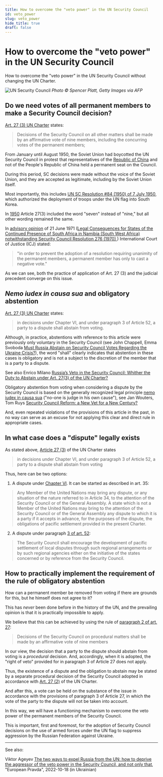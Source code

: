 ```yaml
---
title: How to overcome the "veto power" in the UN Security Council
id: veto_power
slug: veto_power
hide_title: true
draft: false 
---
```


# How to overcome the "veto power" in the UN Security Council 

How to overcome the "veto power" in the UN Security Council without changing the UN Charter. 

![UN Security Council](/img/Illustrations/docs/UN/veto_power/Zelensky_UN_SC.jpg "© Spencer Platt, Getty Images via AFP")
*Photo © Spencer Platt, Getty Images via AFP* 

## Do we need votes of all permanent members to make a Security Council decision?

[Art. 27 (3) UN Charter](https://www.un.org/en/about-us/un-charter/chapter-5) states:
> Decisions of the Security Council on all other matters shall be made by an affirmative vote of nine members, including the concurring votes of the permanent members;

From January until August 1950, the Soviet Union had boycotted the UN Security Council in protest that representatives of the [Republic of China](https://en.wikipedia.org/wiki/Taiwan) and not of the People's Republic of China held a permanent seat on the Council.

During this period, SC decisions were made without the voice of the Soviet Union, and they are accepted as legitimate, including by the Soviet Union itself.

Most importantly, this includes [UN SC Resolution #84 (1950) of 7 July 1950](https://en.wikipedia.org/wiki/United_Nations_Security_Council_Resolution_84), which authorized the deployment of troops under the UN flag into South Korea.

In [1950](https://treaties.un.org/doc/publication/ctc/uncharter.pdf) Article 27(3) included the word "seven" instead of "nine," but all other wording remained the same.

In [advisory opinion](https://www.icj-cij.org/public/files/case-related/53/053-19710621-ADV-01-00-EN.pdf) of 21 June 1971 ([Legal Consequences for States of the Continued Presence of South Africa in Namibia (South West Africa) notwithstanding Security Council Resolution 276 (1970) ](https://www.icj-cij.org/en/case/53)) International Court of Justice (ICJ) stated:

> "in order to prevent the adoption of a resolution requiring unanimity of the permanent members, a permanent member has only to cast a negative vote."

As we can see, both the practice of application of Art. 27 (3) and the judicial precedent converge on this issue.

## *Nemo iudex in causa sua* and obligatory abstention

[Art. 27 (3) UN Charter](https://www.un.org/en/about-us/un-charter/chapter-5) states:
>  in decisions under Chapter VI, and under paragraph 3 of Article 52, a party to a dispute shall abstain from voting.

Although, in practice, abstentions with reference to this article were previously only voluntary in the Security Council (see John Chappell, Emma Svoboda [Must Russia Abstain on Security Council Votes Regarding the Ukraine Crisis?](https://www.lawfareblog.com/must-russia-abstain-security-council-votes-regarding-ukraine-crisis)), the word "shall" clearly indicates that abstention in these cases is obligatory and is not a subject to the discretion of the member that is a party to a dispute.

See also Enrico Milano [Russia’s Veto in the Security Council: Whither the Duty to Abstain under Art. 27(3) of the UN Charter?](https://www.zaoerv.de/75_2015/75_2015_1_a_215_232.pdf)

Obligatory abstention from voting when considering a dispute by the Security Council is based on the generally recognized legal principle [nemo iudex in causa sua](https://en.wikipedia.org/wiki/Nemo_iudex_in_causa_sua) ("no-one is judge in his own cause"), see Jan Wouters, Tom Ruys [Security Council Reform: a New Vet for a New Century?](https://aei.pitt.edu/8980/1/ep9.pdf#page=16)

And, even repeated violations of the provisions of this article in the past, in no way can serve as an excuse for not applying this clear and direct rule in appropriate cases.

## In what case does a "dispute" legally exists 

As stated above, [Article 27 (3)](https://www.un.org/en/about-us/un-charter/chapter-5) of the UN Charter states 

>  in decisions under Chapter VI, and under paragraph 3 of Article 52, a party to a dispute shall abstain from voting 

Thus, here can be two options: 

1) A dispute under [Chapter VI](https://www.un.org/en/about-us/un-charter/chapter-6). It can be started as described in art. 35: 
> Any Member of the United Nations may bring any dispute, or any situation of the nature referred to in Article 34, to the attention of the Security Council or of the General Assembly.
> A state which is not a Member of the United Nations may bring to the attention of the Security Council or of the General Assembly any dispute to which it is a party if it accepts in advance, for the purposes of the dispute, the obligations of pacific settlement provided in the present Charter.

2) A dispute under paragraph [3 of art. 52](https://www.un.org/en/about-us/un-charter/chapter-8):
> The Security Council shall encourage the development of pacific settlement of local disputes through such regional arrangements or by such regional agencies either on the initiative of the states concerned or by reference from the Security Council. 

## How to practically implement the requirement of the rule of obligatory abstention 

How can a permanent member be removed from voting if there are grounds for this, but he himself does not agree to it? 

This has *never* been done before in the history of the UN, and the prevailing opinion is that it is practically impossible to apply. 

We believe that this can be achieved by using the rule of [paragraph 2 of art. 27](https://www.un.org/en/about-us/un-charter/chapter-5): 
> Decisions of the Security Council on procedural matters shall be made by an affirmative vote of nine members 

In our view, the decision that a party to the dispute should abstain from voting is a *procedural* decision. And, accordingly, when it is adopted, the "right of veto" provided for in paragraph 3 of Article 27 does not apply.

Thus, the existence of a dispute and the obligation to abstain may be stated by a separate procedural decision of the Security Council adopted in accordance with [Art. 27 (2)](https://www.un.org/en/about-us/un-charter/chapter-5) of the UN Charter. 

And after this, a vote can be held on the substance of the issue in accordance with the provisions of paragraph 3 of Article 27, in which the vote of the party to the dispute will not be taken into account.

In this way, we will have a functioning mechanism to overcome the veto power of the permanent members of the Security Council. 

This is important, first and foremost, for the adoption of Security Council decisions on the use of armed forces under the UN flag to suppress aggression by the Russian Federation against Ukraine.

--- 

See also:

Viktor Ageyev [The two ways to expel Russia from the UN: how to deprive the aggressor of the veto power in the Security Council, and not only that](https://www.eurointegration.com.ua/articles/2022/10/18/7148832/), "European Pravda", 2022-10-18 (in Ukrainian)